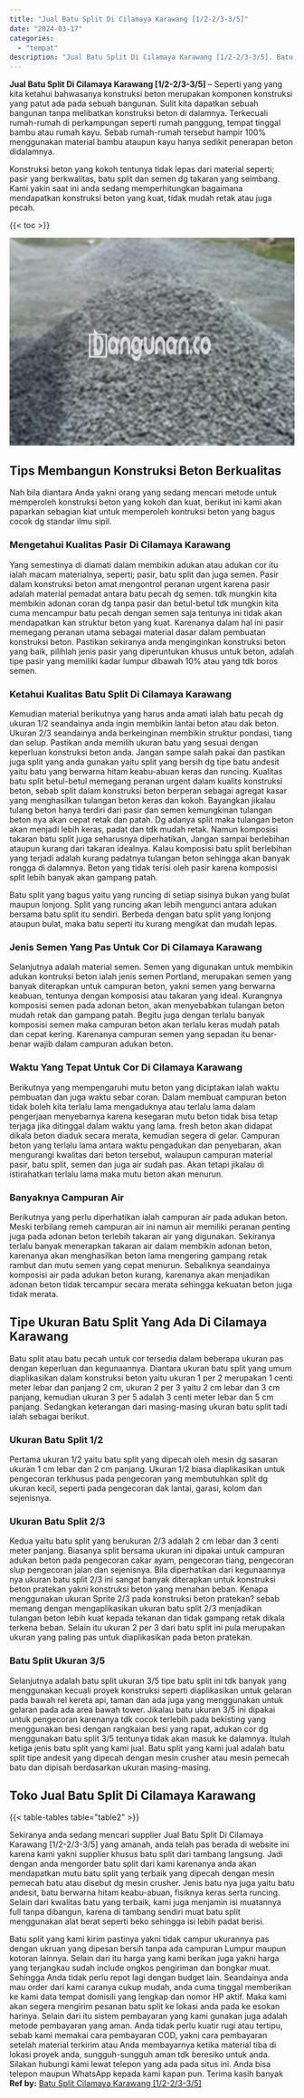 ```yaml
---
title: "Jual Batu Split Di Cilamaya Karawang [1/2-2/3-3/5]"
date: "2024-03-17"
categories: 
  - "tempat"
description: "Jual Batu Split Di Cilamaya Karawang [1/2-2/3-3/5]. Batu split yang kami kirim pastinya yakni tidak campur ukurannya pas dengan ukruan yang dipesan bersih ta..."
---
```


**Jual Batu Split Di Cilamaya Karawang \[1/2-2/3-3/5\]** – Seperti yang yang kita ketahui bahwasanya konstruksi beton merupakan komponen konstruksi yang patut ada pada sebuah bangunan. Sulit kita dapatkan sebuah bangunan tanpa melibatkan konstruksi beton di dalamnya. Terkecuali rumah-rumah di perkampungan seperti rumah panggung, tempat tinggal bambu atau rumah kayu. Sebab rumah-rumah tersebut hampir 100% menggunakan material bambu ataupun kayu hanya sedikit penerapan beton didalamnya.

Konstruksi beton yang kokoh tentunya tidak lepas dari material seperti; pasir yang berkwalitas, batu split dan semen dg takaran yang seimbang. Kami yakin saat ini anda sedang memperhitungkan bagaimana mendapatkan konstruksi beton yang kuat, tidak mudah retak atau juga pecah.

{{< toc >}}

![Jual Batu Split Di Cilamaya Karawang [1/2-2/3-3/5]](/images/jual-batu-split-16.png)

## Tips Membangun Konstruksi Beton Berkualitas

Nah bila diantara Anda yakni orang yang sedang mencari metode untuk memperoleh konstruksi beton yang kokoh dan kuat, berikut ini kami akan paparkan sebagian kiat untuk memperoleh kontruksi beton yang bagus cocok dg standar ilmu sipil.

### Mengetahui Kualitas Pasir Di Cilamaya Karawang

Yang semestinya di diamati dalam membikin adukan atau adukan cor itu ialah macam materialnya, seperti; pasir, batu split dan juga semen. Pasir dalam konstruksi beton amat mengontrol peranan urgent karena pasir adalah material pemadat antara batu pecah dg semen. tdk mungkin kita membikin adonan coran dg tanpa pasir dan betul-betul tdk mungkin kita cuma mencampur batu pecah dengan semen saja tentunya ini tidak akan mendapatkan kan struktur beton yang kuat. Karenanya dalam hal ini pasir memegang peranan utama sebagai material dasar dalam pembuatan konstruksi beton. Pastikan sekiranya anda menginginkan konstruksi beton yang baik, pilihlah jenis pasir yang diperuntukan khusus untuk beton, adalah tipe pasir yang memiliki kadar lumpur dibawah 10% atau yang tdk boros semen.

### Ketahui Kualitas Batu Split Di Cilamaya Karawang

Kemudian material berikutnya yang harus anda amati ialah batu pecah dg ukuran 1/2 seandainya anda ingin membikin lantai beton atau dak beton. Ukuran 2/3 seandainya anda berkeinginan membikin struktur pondasi, tiang dan selup. Pastikan anda memilih ukuran batu yang sesuai dengan keperluan konstruksi beton anda. Jangan sampe salah pakai dan pastikan juga split yang anda gunakan yaitu split yang bersih dg tipe batu andesit yaitu batu yang berwarna hitam keabu-abuan keras dan runcing. Kualitas batu split betul-betul memegang peranan urgent dalam kualits konstruksi beton, sebab split dalam konstruksi beton berperan sebagai agregat kasar yang menghasilkan tulangan beton keras dan kokoh. Bayangkan jikalau tulang beton hanya terdiri dari pasir dan semen kemungkinan tulangan beton nya akan cepat retak dan patah. Dg adanya split maka tulangan beton akan menjadi lebih keras, padat dan tdk mudah retak. Namun komposisi takaran batu split juga seharusnya diperhatikan, Jangan sampai berlebihan ataupun kurang dari takaran idealnya. Kalau komposisi batu split berlebihan yang terjadi adalah kurang padatnya tulangan beton sehingga akan banyak rongga di dalamnya. Beton yang tidak terisi oleh pasir karena komposisi split lebih banyak akan gampang patah.

Batu split yang bagus yaitu yang runcing di setiap sisinya bukan yang bulat maupun lonjong. Split yang runcing akan lebih mengunci antara adukan bersama batu split itu sendiri. Berbeda dengan batu split yang lonjong ataupun bulat, maka batu seperti itu kurang mengikat dan mudah lepas.

### Jenis Semen Yang Pas Untuk Cor Di Cilamaya Karawang

Selanjutnya adalah material semen. Semen yang digunakan untuk membikin adukan kontruksi beton ialah jenis semen Portland, merupakan semen yang banyak diterapkan untuk campuran beton, yakni semen yang berwarna keabuan, tentunya dengan komposisi atau takaran yang ideal. Kurangnya komposisi semen pada adonan beton, akan menyebabkan tulangan beton mudah retak dan gampang patah. Begitu juga dengan terlalu banyak komposisi semen maka campuran beton akan terlalu keras mudah patah dan cepat kering. Karenanya campuran semen yang sepadan itu benar-benar wajib dalam campuran adukan beton.

### Waktu Yang Tepat Untuk Cor Di Cilamaya Karawang

Berikutnya yang mempengaruhi mutu beton yang diciptakan ialah waktu pembuatan dan juga waktu sebar coran. Dalam membuat campuran beton tidak boleh kita terlalu lama mengaduknya atau terlalu lama dalam pengerjaan menyebarnya karena kesegaran mutu beton tidak bisa tetap terjaga jika ditinggal dalam waktu yang lama. fresh beton akan didapat dikala beton diaduk secara merata, kemudian segera di gelar. Campuran beton yang terlalu lama antara waktu pengadukan dan penyebaran, akan mengurangi kwalitas dari beton tersebut, walaupun campuran material pasir, batu split, semen dan juga air sudah pas. Akan tetapi jikalau di istirahatkan terlalu lama maka mutu beton akan menurun.

### Banyaknya Campuran Air

Berikutnya yang perlu diperhatikan ialah campuran air pada adukan beton. Meski terbilang remeh campuran air ini namun air memiliki peranan penting juga pada adonan beton terlebih takaran air yang digunakan. Sekiranya terlalu banyak menerapkan takaran air dalam membikin adonan beton, karenanya akan menghasilkan beton lama mengering gampang retak rambut dan mutu semen yang cepat menurun. Sebaliknya seandainya komposisi air pada adukan beton kurang, karenanya akan menjadikan adonan beton tidak tercampur secara merata sehingga kekuatan beton juga tidak merata.

## Tipe Ukuran Batu Split Yang Ada Di Cilamaya Karawang

Batu split atau batu pecah untuk cor tersedia dalam beberapa ukuran pas dengan keperluan dan kegunaannya. Diantara ukuran batu split yang umum diaplikasikan dalam konstruksi beton yaitu ukuran 1 per 2 merupakan 1 centi meter lebar dan panjang 2 cm, ukuran 2 per 3 yaitu 2 cm lebar dan 3 cm panjang, kemudian ukuran 3 per 5 adalah 3 centi meter lebar dan 5 cm panjang. Sedangkan keterangan dari masing-masing ukuran batu split tadi ialah sebagai berikut.

### Ukuran Batu Split 1/2

Pertama ukuran 1/2 yaitu batu split yang dipecah oleh mesin dg sasaran ukuran 1 cm lebar dan 2 cm panjang. Ukuran 1/2 biasa diaplikasikan untuk pengecoran terkhusus pada pengecoran yang membutuhkan split dg ukuran kecil, seperti pada pengecoran dak lantai, garasi, kolom dan sejenisnya.

### Ukuran Batu Split 2/3

Kedua yaitu batu split yang berukuran 2/3 adalah 2 cm lebar dan 3 centi meter panjang. Biasanya split bersama ukuran ini dipakai untuk campuran adukan beton pada pengecoran cakar ayam, pengecoran tiang, pengecoran slup pengecoran jalan dan sejenisnya. Bila diperhatikan dari kegunaannya nya ukuran batu split 2/3 ini sangat banyak diterapkan untuk konstruksi beton pratekan yakni konstruksi beton yang menahan beban. Kenapa menggunakan ukuran Sprite 2/3 pada konstruksi beton pratekan? sebab memang dengan mengaplikasikan ukuran batu split 2/3 menjadikan tulangan beton lebih kuat kepada tekanan dan tidak gampang retak dikala terkena beban. Selain itu ukuran 2 per 3 dari batu split ini pula merupakan ukuran yang paling pas untuk diaplikasikan pada beton pratekan.

### Batu Split Ukuran 3/5

Selanjutnya adalah batu split ukuran 3/5 tipe batu split ini tdk banyak yang menggunakan kecuali proyek konstruksi seperti diaplikasikan untuk gelaran pada bawah rel kereta api, taman dan ada juga yang menggunakan untuk gelaran pada ada area bawah tower. Jikalau batu ukuran 3/5 ini dipakai untuk pengecoran karenanya tdk cocok terlebih pada bekisting yang menggunakan besi dengan rangkaian besi yang rapat, adukan cor dg menggunakan batu split 3/5 tentunya tidak akan masuk ke dalamnya. Itulah ketiga jenis batu split yang kami jual. Batu split yang kami jual adalah batu split tipe andesit yang dipecah dengan mesin crusher atau mesin pemecah batu dan dipisah berdasarkan ukuran masing-masing.

## Toko Jual Batu Split Di Cilamaya Karawang

{{< table-tables table="table2" >}}

Sekiranya anda sedang mencari supplier Jual Batu Split Di Cilamaya Karawang \[1/2-2/3-3/5\] yang amanah, anda telah pas berada di website ini karena kami yakni supplier khusus batu split dari tambang langsung. Jadi dengan anda mengorder batu split dari kami karenanya anda akan mendapatkan mutu batu split yang terbaik yang dipecah dengan mesin pemecah batu atau disebut dg mesin crusher. Jenis batu nya juga yaitu batu andesit, batu berwarna hitam keabu-abuan, fisiknya keras serta runcing. Selain dari kwalitas batu yang terbaik, kami juga menjamin isi muatannya full tanpa dibangun, karena di tambang sendiri muat batu split menggunakan alat berat seperti beko sehingga isi lebih padat berisi.

Batu split yang kami kirim pastinya yakni tidak campur ukurannya pas dengan ukruan yang dipesan bersih tanpa ada campuran Lumpur maupun kotoran lainnya. Selain dari itu harga yang kami berikan juga yakni harga yang terjangkau sudah include ongkos pengiriman dan bongkar muat. Sehingga Anda tidak perlu repot lagi dengan budget lain. Seandainya anda mau order dari kami caranya cukup mudah, anda cuma tinggal memberikan ke kami data tempat domisili yang lengkap dan nomor HP aktif. Maka kami akan segera mengirim pesanan batu split ke lokasi anda pada ke esokan harinya. Selain dari itu sistem pembayaran yang kami gunakan juga adalah metode pembayaran yang aman. Anda tidak perlu kuatir rugi atau tertipu, sebab kami memakai cara pembayaran COD, yakni cara pembayaran setelah material terkirim atau Anda membayarnya ketika material tiba di lokasi proyek anda, sungguh-sungguh aman tdk beresiko untuk anda. Silakan hubungi kami lewat telepon yang ada pada situs ini. Anda bisa telepon maupun WhatsApp kepada kami kapan pun. Terima kasih banyak
**Ref by:** [Batu Split Cilamaya Karawang [1/2-2/3-3/5]](https://id.wikipedia.org/wiki/Batu)
